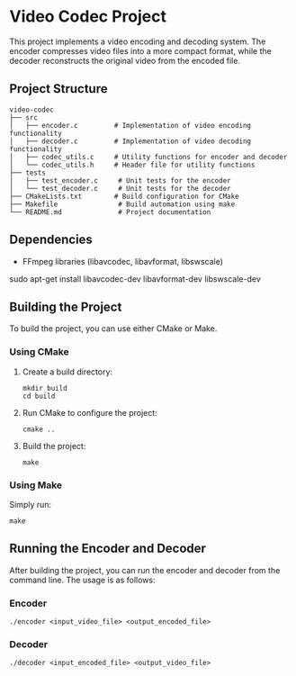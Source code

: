 # Video Codec Project

This project implements a video encoding and decoding system. The encoder compresses video files into a more compact format, while the decoder reconstructs the original video from the encoded file.

## Project Structure

```
video-codec
├── src
│   ├── encoder.c         # Implementation of video encoding functionality
│   ├── decoder.c         # Implementation of video decoding functionality
│   ├── codec_utils.c     # Utility functions for encoder and decoder
│   └── codec_utils.h     # Header file for utility functions
├── tests
│   ├── test_encoder.c     # Unit tests for the encoder
│   └── test_decoder.c     # Unit tests for the decoder
├── CMakeLists.txt        # Build configuration for CMake
├── Makefile               # Build automation using make
└── README.md              # Project documentation
```

## Dependencies

- FFmpeg libraries (libavcodec, libavformat, libswscale)

sudo apt-get install libavcodec-dev libavformat-dev libswscale-dev

## Building the Project

To build the project, you can use either CMake or Make.

### Using CMake

1. Create a build directory:
   ```
   mkdir build
   cd build
   ```

2. Run CMake to configure the project:
   ```
   cmake ..
   ```

3. Build the project:
   ```
   make
   ```

### Using Make

Simply run:
```
make
```

## Running the Encoder and Decoder

After building the project, you can run the encoder and decoder from the command line. The usage is as follows:

### Encoder

```
./encoder <input_video_file> <output_encoded_file>
```

### Decoder

```
./decoder <input_encoded_file> <output_video_file>
```

